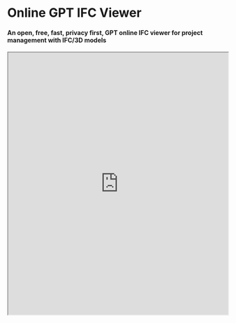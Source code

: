 # Online GPT IFC Viewer 
#### An open, free, fast, privacy first, GPT online IFC viewer for project management with IFC/3D models


<iframe src="https://viewer.flinker.app/" width="100%" height="600px"></iframe>